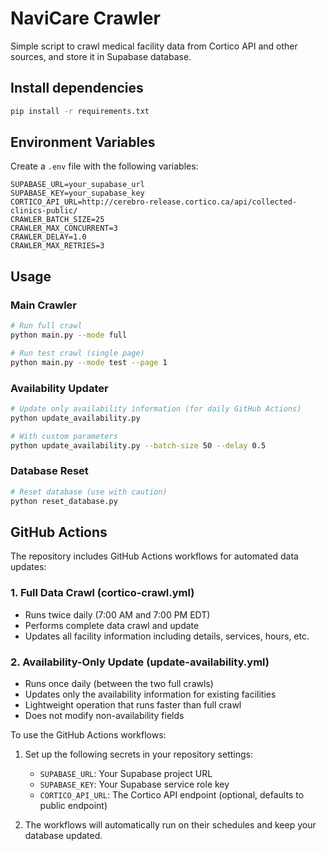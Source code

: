 # NaviCare Crawler

Simple script to crawl medical facility data from Cortico API and other sources, and store it in Supabase database.

## Install dependencies
```bash
pip install -r requirements.txt
```

## Environment Variables

Create a `.env` file with the following variables:
```env
SUPABASE_URL=your_supabase_url
SUPABASE_KEY=your_supabase_key
CORTICO_API_URL=http://cerebro-release.cortico.ca/api/collected-clinics-public/
CRAWLER_BATCH_SIZE=25
CRAWLER_MAX_CONCURRENT=3
CRAWLER_DELAY=1.0
CRAWLER_MAX_RETRIES=3
```

## Usage

### Main Crawler
```bash
# Run full crawl
python main.py --mode full

# Run test crawl (single page)
python main.py --mode test --page 1
```

### Availability Updater
```bash
# Update only availability information (for daily GitHub Actions)
python update_availability.py

# With custom parameters
python update_availability.py --batch-size 50 --delay 0.5
```

### Database Reset
```bash
# Reset database (use with caution)
python reset_database.py
```

## GitHub Actions

The repository includes GitHub Actions workflows for automated data updates:

### 1. Full Data Crawl (cortico-crawl.yml)
- Runs twice daily (7:00 AM and 7:00 PM EDT)
- Performs complete data crawl and update
- Updates all facility information including details, services, hours, etc.

### 2. Availability-Only Update (update-availability.yml)
- Runs once daily (between the two full crawls)
- Updates only the availability information for existing facilities
- Lightweight operation that runs faster than full crawl
- Does not modify non-availability fields

To use the GitHub Actions workflows:

1. Set up the following secrets in your repository settings:
   - `SUPABASE_URL`: Your Supabase project URL
   - `SUPABASE_KEY`: Your Supabase service role key
   - `CORTICO_API_URL`: The Cortico API endpoint (optional, defaults to public endpoint)

2. The workflows will automatically run on their schedules and keep your database updated.